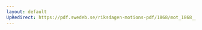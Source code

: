 ```yaml
---
layout: default
UpRedirect: https://pdf.swedeb.se/riksdagen-motions-pdf/1868/mot_1868__ak__00207/mot_1868__ak__00207_002.pdf
---
```

